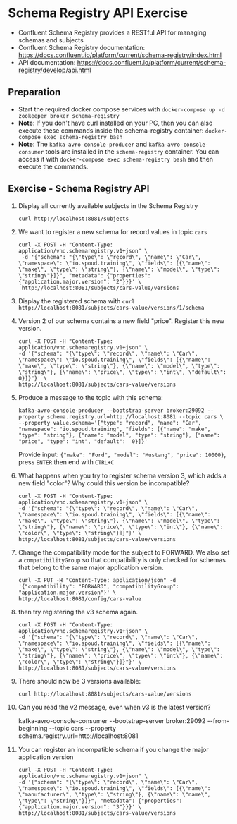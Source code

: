 # Schema Registry API Exercise

* Confluent Schema Registry provides a RESTful API for managing schemas and subjects
* Confluent Schema Registry documentation: https://docs.confluent.io/platform/current/schema-registry/index.html 
* API documentation: https://docs.confluent.io/platform/current/schema-registry/develop/api.html


## Preparation

* Start the required docker compose services with `docker-compose up -d zookeeper broker schema-registry`
* **Note**: If you don't have curl installed on your PC, then you can also execute these commands inside the schema-registry container:
`docker-compose exec schema-registry bash`
* **Note**: The `kafka-avro-console-producer` and `kafka-avro-console-consumer` tools are installed in the `schema-registry` container.
You can access it with `docker-compose exec schema-registry bash` and then execute the commands.



## Exercise - Schema Registry API

1. Display all currently available subjects in the Schema Registry  

       curl http://localhost:8081/subjects

2. We want to register a new schema for record values in topic `cars`

       curl -X POST -H "Content-Type: application/vnd.schemaregistry.v1+json" \
        -d '{"schema": "{\"type\": \"record\", \"name\": \"Car\", \"namespace\": \"io.spoud.training\", \"fields\": [{\"name\": \"make\", \"type\": \"string\"}, {\"name\": \"model\", \"type\": \"string\"}]}", "metadata": {"properties": {"application.major.version": "2"}}}' \
        http://localhost:8081/subjects/cars-value/versions

3. Display the registered schema with `curl http://localhost:8081/subjects/cars-value/versions/1/schema`

4. Version 2 of our schema contains a new field "price". Register this new version.

       curl -X POST -H "Content-Type: application/vnd.schemaregistry.v1+json" \
       -d '{"schema": "{\"type\": \"record\", \"name\": \"Car\", \"namespace\": \"io.spoud.training\", \"fields\": [{\"name\": \"make\", \"type\": \"string\"}, {\"name\": \"model\", \"type\": \"string\"}, {\"name\": \"price\", \"type\": \"int\", \"default\": 0}]}"}' \
       http://localhost:8081/subjects/cars-value/versions

5. Produce a message to the topic with this schema:

       kafka-avro-console-producer --bootstrap-server broker:29092 --property schema.registry.url=http://localhost:8081 --topic cars \
       --property value.schema='{"type": "record", "name": "Car", "namespace": "io.spoud.training", "fields": [{"name": "make", "type": "string"}, {"name": "model", "type": "string"}, {"name": "price", "type": "int", "default":  0}]}'

   Provide input: `{"make": "Ford", "model": "Mustang", "price": 10000}`, press `ENTER` then end with `CTRL+C`

6. What happens when you try to register schema version 3, which adds a new field "color"? Why could this version be incompatible?

       curl -X POST -H "Content-Type: application/vnd.schemaregistry.v1+json" \
       -d '{"schema": "{\"type\": \"record\", \"name\": \"Car\", \"namespace\": \"io.spoud.training\", \"fields\": [{\"name\": \"make\", \"type\": \"string\"}, {\"name\": \"model\", \"type\": \"string\"}, {\"name\": \"price\", \"type\": \"int\"}, {\"name\": \"color\", \"type\": \"string\"}]}"}' \
       http://localhost:8081/subjects/cars-value/versions

7. Change the compatibility mode for the subject to FORWARD. We also set a `compatibilityGroup` so that compatibility is only checked for schemas that belong to the same major application version.

       curl -X PUT -H "Content-Type: application/json" -d '{"compatibility": "FORWARD", "compatibilityGroup": "application.major.version"}' \
       http://localhost:8081/config/cars-value

8. then try registering the v3 schema again.

       curl -X POST -H "Content-Type: application/vnd.schemaregistry.v1+json" \
       -d '{"schema": "{\"type\": \"record\", \"name\": \"Car\", \"namespace\": \"io.spoud.training\", \"fields\": [{\"name\": \"make\", \"type\": \"string\"}, {\"name\": \"model\", \"type\": \"string\"}, {\"name\": \"price\", \"type\": \"int\"}, {\"name\": \"color\", \"type\": \"string\"}]}"}' \
       http://localhost:8081/subjects/cars-value/versions

9. There should now be 3 versions available:

       curl http://localhost:8081/subjects/cars-value/versions

10. Can you read the v2 message, even when v3 is the latest version?

       kafka-avro-console-consumer --bootstrap-server broker:29092 --from-beginning --topic cars --property schema.registry.url=http://localhost:8081

11. You can register an incompatible schema if you change the major application version

        curl -X POST -H "Content-Type: application/vnd.schemaregistry.v1+json" \
        -d '{"schema": "{\"type\": \"record\", \"name\": \"Car\", \"namespace\": \"io.spoud.training\", \"fields\": [{\"name\": \"manufacturer\", \"type\": \"string\"}, {\"name\": \"name\", \"type\": \"string\"}]}", "metadata": {"properties": {"application.major.version": "3"}}}' \
        http://localhost:8081/subjects/cars-value/versions
